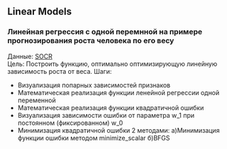 ## Linear Models
### Линейная регрессия с одной перемнной на примере прогнозирования роста человека по его весу

Данные: [SOCR](http://wiki.stat.ucla.edu/socr/index.php/SOCR_Data_Dinov_020108_HeightsWeights)  
Цель: Построить функцию, оптимально оптимизирующую линейную зависимость роста от веса.
Шаги:
- Визуализация попарных зависимостей признаков
- Математическая реализация функции ленейной регрессии одной переменной
- Математическая реализация функции квадратичной ошибки
- Визуализация зависимости ошибки от параметра w_1 при постоянном (фиксированном) w_0
- Минимизация квадратичной ошибки 2 методами:  а)Минимизация функции ошибки методом minimize_scalar б)BFGS



